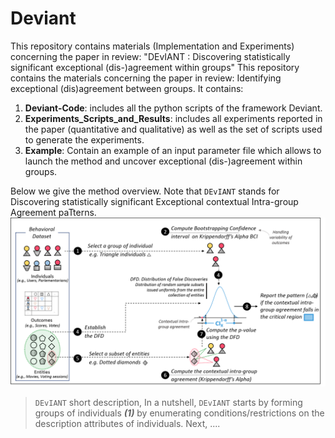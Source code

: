 # Deviant
This repository contains materials (Implementation and Experiments) concerning the paper in review: "DEvIANT : Discovering statistically significant exceptional (dis-)agreement within groups"
This repository contains the materials concerning the paper in review: Identifying exceptional (dis)agreement between groups. It contains:
1. **Deviant-Code**: includes all the python scripts of the framework Deviant.
2. **Experiments_Scripts_and_Results**: includes all experiments reported in the paper (quantitative and qualitative) as well as the set of scripts used to generate the experiments.
3. **Example**: Contain an example of an input parameter file which allows to launch the method and uncover exceptional (dis-)agreement within groups.  

Below we give the method overview. Note that ```DEvIANT``` stands for Discovering statistically significant Exceptional contextual Intra-group Agreement paTterns.
  &nbsp;
![](Figures/overview.png)
> ```DEvIANT``` short description, In a nutshell, ```DEvIANT``` starts by forming groups of individuals ___(1)___ by enumerating conditions/restrictions on the description attributes of individuals. Next, ....
 
  &nbsp;